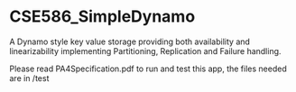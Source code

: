 # CSE586_SimpleDynamo

A Dynamo­ style key­ value storage providing both availability and linearizability implementing Partitioning, Replication and Failure handling.

Please read PA4Specification.pdf to run and test this app, the files needed are in /test

